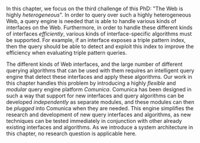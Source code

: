 In this chapter, we focus on the third challenge of this PhD: "The Web is highly *heterogeneous*".
In order to query over such a highly heterogeneous Web,
a query engine is needed that is able to handle various kinds of interfaces on the Web.
Furthermore, in order to handle these different kinds of interfaces *efficiently*,
various kinds of interface-specific algorithms must be supported.
For example, if an interface exposes a triple pattern index,
then the query should be able to detect and exploit this index to improve the efficiency when evaluating triple pattern queries.

The different kinds of Web interfaces,
and the large number of different querying algorithms that can be used with them
requires an intelligent query engine that detect these interfaces and apply these algorithms.
Our work in this chapter handles this problem by introducing a highly *flexible* and *modular* query engine platform *Comunica*.
Comunica has been designed in such a way that support for new interfaces and query algorithms can be developed *independently* as separate modules,
and these modules can then be *plugged* into Comunica when they are needed.
This engine simplifies the research and development of new query interfaces and algorithms,
as new techniques can be tested immediately in conjunction with other already existing interfaces and algorithms.
As we introduce a system architecture in this chapter, no research question is applicable here.
